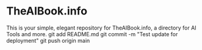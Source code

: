 # TheAIBook.info
This is your simple, elegant repository for TheAIBook.info, a directory for AI Tools and more.
git add README.md
git commit -m "Test update for deployment"
git push origin main
